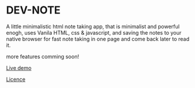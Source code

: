 # DEV-NOTE
A little minimalistic html note taking app, that is minimalist and powerful enogh, uses Vanila HTML, css & javascript, and saving the notes to your native browser for fast note taking in one page and come back later to read it.

more features comming soon!

[Live demo](https://imagineeeinc.github.io/DEV-NOTE/src/index.html#)

[Licence](https://github.com/imagineeeinc/DEV-NOTE/blob/master/LICENSE.md)
